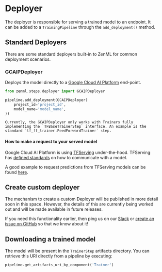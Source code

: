 # Deployer

The deployer is responsible for serving a trained model to an endpoint. It can be added to a `TrainingPipeline` through the `add_deployment()` method.

## Standard Deployers

There are some standard deployers built-in to ZenML for common deployment scenarios.

### GCAIPDeployer

Deploys the model directly to a [Google Cloud AI Platform](https://cloud.google.com/ai-platform/prediction/docs) end-point.

```python
from zenml.steps.deployer import GCAIPDeployer

pipeline.add_deployment(GCAIPDeployer(
    project_id='project_id',
    model_name='model_name',
))
```

```text
Currently, the GCAIPDeployer only works with Trainers fully implementing the `TFBaseTrainerStep` interface. An example is the standard `tf_ff_trainer.FeedForwardTrainer` step.
```

#### How to make a request to your served model

Google Cloud AI Platform is using [TFServing](https://www.tensorflow.org/tfx/guide/serving) under-the-hood. TFServing has [defined standards](https://www.tensorflow.org/tfx/serving/api_docs/cc/) on how to communicate with a model.

A good example to request predictions from TFServing models can be found [here](https://www.tensorflow.org/tfx/tutorials/serving/rest_simple).

## Create custom deployer

The mechanism to create a custom Deployer will be published in more detail soon in this space. However, the details of this are currently being worked out and will be made available in future releases.

If you need this functionality earlier, then ping us on our [Slack](https://zenml.io/slack-invite) or [create an issue on GitHub](https://https://github.com/maiot-io/zenml) so that we know about it!

## Downloading a trained model

The model will be present in the `TrainerStep` artifacts directory. You can retrieve this URI directly from a pipeline by executing:

```python
pipeline.get_artifacts_uri_by_component('Trainer')
```

